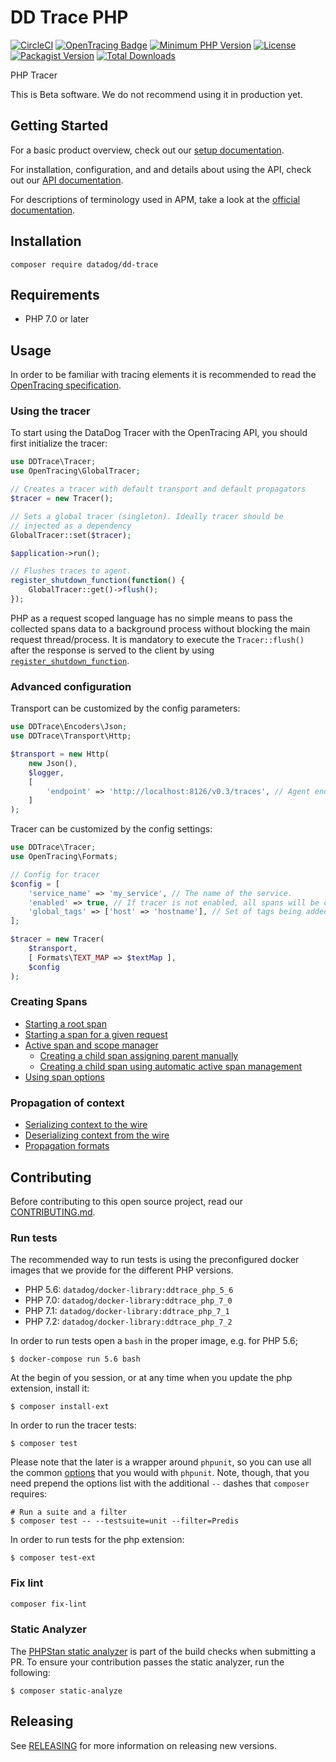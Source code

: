 # DD Trace PHP

[![CircleCI](https://circleci.com/gh/DataDog/dd-trace-php/tree/master.svg?style=svg)](https://circleci.com/gh/DataDog/dd-trace-php/tree/master)
[![OpenTracing Badge](https://img.shields.io/badge/OpenTracing-enabled-blue.svg)](http://opentracing.io)
[![Minimum PHP Version](https://img.shields.io/badge/php-%3E%3D%205.6-8892BF.svg)](https://php.net/)
[![License](https://img.shields.io/badge/License-BSD%203--Clause-blue.svg)](LICENSE)
[![Packagist Version](https://img.shields.io/packagist/v/datadog/dd-trace.svg)](https://packagist.org/packages/datadog/dd-trace)
[![Total Downloads](https://img.shields.io/packagist/dt/datadog/dd-trace.svg)](https://packagist.org/packages/datadog/dd-trace)

PHP Tracer

This is Beta software. We do not recommend using it in production yet.

## Getting Started

For a basic product overview, check out our [setup documentation](https://docs.datadoghq.com/tracing/setup/php/).

For installation, configuration, and and details about using the API, check out our [API documentation](docs/getting_started.md).

For descriptions of terminology used in APM, take a look at the [official documentation](https://docs.datadoghq.com/tracing/visualization/).

## Installation

```
composer require datadog/dd-trace
```

## Requirements

- PHP 7.0 or later

## Usage

In order to be familiar with tracing elements it is recommended to read the [OpenTracing specification](https://github.com/opentracing/specification/blob/master/specification.md).

### Using the tracer

To start using the DataDog Tracer with the OpenTracing API, you should first initialize the tracer:

```php
use DDTrace\Tracer;
use OpenTracing\GlobalTracer;

// Creates a tracer with default transport and default propagators
$tracer = new Tracer();

// Sets a global tracer (singleton). Ideally tracer should be
// injected as a dependency
GlobalTracer::set($tracer);

$application->run();

// Flushes traces to agent.
register_shutdown_function(function() {
    GlobalTracer::get()->flush();
});
```

PHP as a request scoped language has no simple means to pass the collected spans data to a background process without blocking the main request thread/process. It is mandatory to execute the `Tracer::flush()` after the response is served to the client by using [`register_shutdown_function`](http://php.net/manual/en/function.register-shutdown-function.php).

### Advanced configuration

Transport can be customized by the config parameters:

```php
use DDTrace\Encoders\Json;
use DDTrace\Transport\Http;

$transport = new Http(
    new Json(),
    $logger,
    [
        'endpoint' => 'http://localhost:8126/v0.3/traces', // Agent endpoint
    ]
);
```

Tracer can be customized by the config settings:

```php
use DDTrace\Tracer;
use OpenTracing\Formats;

// Config for tracer
$config = [
    'service_name' => 'my_service', // The name of the service.
    'enabled' => true, // If tracer is not enabled, all spans will be created as noop.
    'global_tags' => ['host' => 'hostname'], // Set of tags being added to every span.
];

$tracer = new Tracer(
    $transport,
    [ Formats\TEXT_MAP => $textMap ],
    $config
);
```

### Creating Spans

- [Starting a root span](https://github.com/opentracing/opentracing-php#starting-an-empty-trace-by-creating-a-root-span)
- [Starting a span for a given request](https://github.com/opentracing/opentracing-php#creating-a-span-given-an-existing-request)
- [Active span and scope manager](https://github.com/opentracing/opentracing-php#active-spans-and-scope-manager)
  - [Creating a child span assigning parent manually](https://github.com/opentracing/opentracing-php#creating-a-child-span-assigning-parent-manually)
  - [Creating a child span using automatic active span management](https://github.com/opentracing/opentracing-php#creating-a-child-span-using-automatic-active-span-management)
- [Using span options](https://github.com/opentracing/opentracing-php#using-span-options)

### Propagation of context

- [Serializing context to the wire](https://github.com/opentracing/opentracing-php#serializing-to-the-wire)
- [Deserializing context from the wire](https://github.com/opentracing/opentracing-php#deserializing-from-the-wire)
- [Propagation formats](https://github.com/opentracing/opentracing-php#propagation-formats)

## Contributing

Before contributing to this open source project, read our [CONTRIBUTING.md](https://github.com/DataDog/dd-trace-php/blob/master/CONTRIBUTING.md).

### Run tests

The recommended way to run tests is using the preconfigured docker images that we provide for the different PHP versions.

  - PHP 5.6: `datadog/docker-library:ddtrace_php_5_6`
  - PHP 7.0: `datadog/docker-library:ddtrace_php_7_0`
  - PHP 7.1: `datadog/docker-library:ddtrace_php_7_1`
  - PHP 7.2: `datadog/docker-library:ddtrace_php_7_2`

In order to run tests open a `bash` in the proper image, e.g. for PHP 5.6;

    $ docker-compose run 5.6 bash

At the begin of you session, or at any time when you update the php extension, install it:

    $ composer install-ext

In order to run the tracer tests:

    $ composer test


Please note that the later is a wrapper around `phpunit`, so you can use all the common
[options](https://phpunit.de/manual/5.7/en/textui.html#textui.clioptions) that you would with `phpunit`. Note, though,
that you need prepend the options list with the additional `--` dashes that `composer` requires:

    # Run a suite and a filter
    $ composer test -- --testsuite=unit --filter=Predis

In order to run tests for the php extension:

    $ composer test-ext

### Fix lint

```bash
composer fix-lint
```

### Static Analyzer

The [PHPStan static analyzer](https://github.com/phpstan/phpstan) is part of the build checks when submitting a PR. To ensure your contribution passes the static analyzer, run the following:

    $ composer static-analyze

## Releasing

See [RELEASING](RELEASING.md) for more information on releasing new versions.
